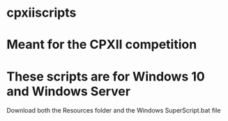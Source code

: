 # cpxiiscripts
# Meant for the CPXII competition 
# These scripts are for Windows 10 and Windows Server
Download both the Resources folder and the Windows SuperScript.bat file
